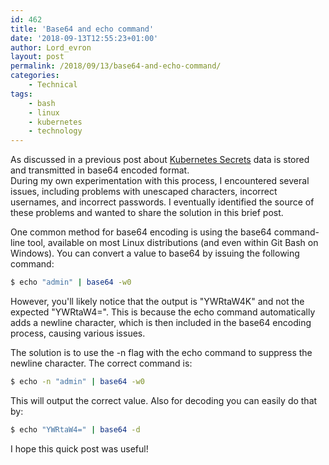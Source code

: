 ```yaml
---
id: 462
title: 'Base64 and echo command'
date: '2018-09-13T12:55:23+01:00'
author: Lord_evron
layout: post
permalink: /2018/09/13/base64-and-echo-command/
categories:
    - Technical
tags:
    - bash
    - linux
    - kubernetes
    - technology
---
```


As discussed in a previous post about [Kubernetes Secrets](/2018/09/12/secrets-in-kubernetes/) data is stored and transmitted in base64 encoded format.  
During my own experimentation with this process, I encountered several issues, including problems with unescaped characters, incorrect usernames, 
and incorrect passwords. I eventually identified the source of these problems and wanted to share the solution in this brief post.


One common method for base64 encoding is using the base64 command-line tool, available on most Linux distributions (and even within Git Bash on Windows). 
You can convert a value to base64 by issuing the following command:
```bash
$ echo "admin" | base64 -w0
```

However, you'll likely notice that the output is "YWRtaW4K" and not the expected "YWRtaW4=". 
This is because the echo command automatically adds a newline character, which is then included in the base64 encoding process, causing various issues.

The solution is to use the -n flag with the echo command to suppress the newline character. The correct command is:

```bash
$ echo -n "admin" | base64 -w0
```

This will output the correct value.
Also for decoding you can easily do that by:

```bash
$ echo "YWRtaW4=" | base64 -d
```

I hope this quick post was useful!
